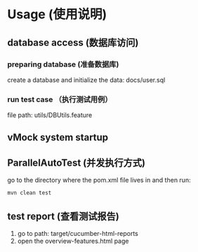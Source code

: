 # Usage (使用说明)

## database access (数据库访问)
### preparing database (准备数据库)
create a database and initialize the data: docs/user.sql

### run test case （执行测试用例）
file path: utils/DBUtils.feature 

## vMock system startup


## ParallelAutoTest (并发执行方式)
go to the directory where the pom.xml file lives in and then run:
```shell script
mvn clean test
```

## test report (查看测试报告)
1. go to path: target/cucumber-html-reports
2. open the overview-features.html page


